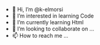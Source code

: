 - 👋 Hi, I’m @k-elmorsi
- 👀 I’m interested in learning Code
- 🌱 I’m currently learning Html
- 💞️ I’m looking to collaborate on ...
- 📫 How to reach me ...

<!---
k-elmorsi/k-elmorsi is a ✨ special ✨ repository because its `README.md` (this file) appears on your GitHub profile.
You can click the Preview link to take a look at your changes.
--->
